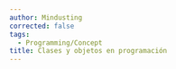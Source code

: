 ```yaml
---
author: Mindusting
corrected: false
tags:
  - Programming/Concept
title: Clases y objetos en programación
---
```

